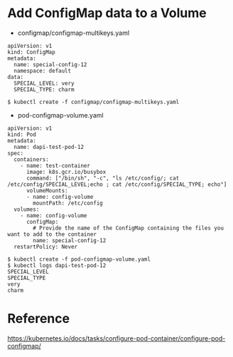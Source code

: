 # Add ConfigMap data to a Volume

* configmap/configmap-multikeys.yaml
```
apiVersion: v1
kind: ConfigMap
metadata:
  name: special-config-12
  namespace: default
data:
  SPECIAL_LEVEL: very
  SPECIAL_TYPE: charm
```

```
$ kubectl create -f configmap/configmap-multikeys.yaml
```

* pod-configmap-volume.yaml
```
apiVersion: v1
kind: Pod
metadata:
  name: dapi-test-pod-12
spec:
  containers:
    - name: test-container
      image: k8s.gcr.io/busybox
      command: ["/bin/sh", "-c", "ls /etc/config/; cat /etc/config/SPECIAL_LEVEL;echo ; cat /etc/config/SPECIAL_TYPE; echo"]
      volumeMounts:
      - name: config-volume
        mountPath: /etc/config
  volumes:
    - name: config-volume
      configMap:
        # Provide the name of the ConfigMap containing the files you want to add to the container
        name: special-config-12
  restartPolicy: Never
```

```
$ kubectl create -f pod-configmap-volume.yaml
$ kubectl logs dapi-test-pod-12
SPECIAL_LEVEL
SPECIAL_TYPE
very
charm
```

# Reference
https://kubernetes.io/docs/tasks/configure-pod-container/configure-pod-configmap/
